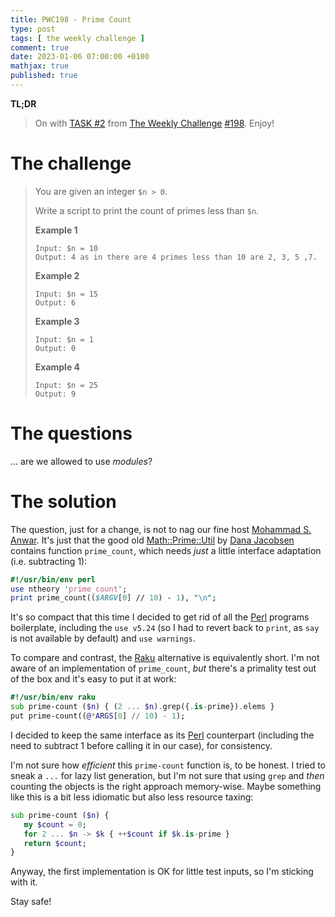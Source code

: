 ```yaml
---
title: PWC198 - Prime Count
type: post
tags: [ the weekly challenge ]
comment: true
date: 2023-01-06 07:00:00 +0100
mathjax: true
published: true
---
```


**TL;DR**

> On with [TASK #2][] from [The Weekly Challenge][] [#198][].
> Enjoy!

# The challenge

> You are given an integer `$n > 0`.
>
> Write a script to print the count of primes less than `$n`.
>
> **Example 1**
>
>     Input: $n = 10
>     Output: 4 as in there are 4 primes less than 10 are 2, 3, 5 ,7.
>
> **Example 2**
>
>     Input: $n = 15
>     Output: 6
>
> **Example 3**
>
>     Input: $n = 1
>     Output: 0
>
> **Example 4**
>
>     Input: $n = 25
>     Output: 9

# The questions

... are we allowed to use *modules*?

# The solution

The question, just for a change, is not to nag our fine host [Mohammad
S. Anwar][manwar]. It's just that the good old [Math::Prime::Util][] by
[Dana Jacobsen][DANAJ] contains function `prime_count`, which needs
*just* a little interface adaptation (i.e. subtracting 1):

```perl
#!/usr/bin/env perl
use ntheory 'prime_count';
print prime_count(($ARGV[0] // 10) - 1), "\n";
```

It's so compact that this time I decided to get rid of all the [Perl][]
programs boilerplate, including the `use v5.24` (so I had to revert back
to `print`, as `say` is not available by default) and `use warnings`.

To compare and contrast, the [Raku][] alternative is equivalently short.
I'm not aware of an implementation of `prime_count`, *but* there's a
primality test out of the box and it's easy to put it at work:

```raku
#!/usr/bin/env raku
sub prime-count ($n) { (2 ... $n).grep({.is-prime}).elems }
put prime-count((@*ARGS[0] // 10) - 1);
```

I decided to keep the same interface as its [Perl][] counterpart
(including the need to subtract 1 before calling it in our case), for
consistency.

I'm not sure how *efficient* this `prime-count` function is, to be
honest. I tried to sneak a `...` for lazy list generation, but I'm not
sure that using `grep` and *then* counting the objects is the right
approach memory-wise. Maybe something like this is a bit less idiomatic
but also less resource taxing:

```raku
sub prime-count ($n) {
   my $count = 0;
   for 2 ... $n -> $k { ++$count if $k.is-prime }
   return $count;
}
```

Anyway, the first implementation is OK for little test inputs, so I'm
sticking with it.

Stay safe!

[The Weekly Challenge]: https://theweeklychallenge.org/
[#198]: https://theweeklychallenge.org/blog/perl-weekly-challenge-198/
[TASK #2]: https://theweeklychallenge.org/blog/perl-weekly-challenge-198/#TASK2
[Perl]: https://www.perl.org/
[Raku]: https://raku.org/
[manwar]: http://www.manwar.org/
[Math::Prime::Util]: https://metacpan.org/pod/Math::Prime::Util
[DANAJ]: https://metacpan.org/author/DANAJ
